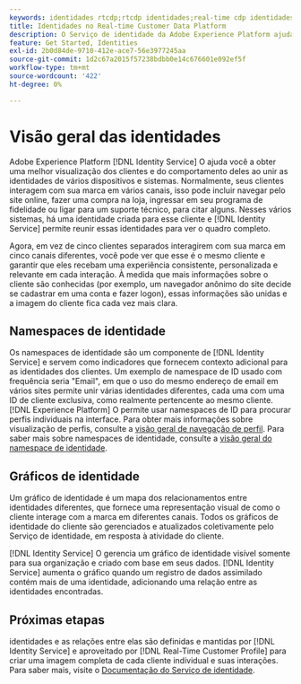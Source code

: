 ```yaml
---
keywords: identidades rtcdp;rtcdp identidades;real-time cdp identidades;identities rtcdp;rtcdp identities;real-time cdp identities
title: Identidades no Real-time Customer Data Platform
description: O Serviço de identidade da Adobe Experience Platform ajuda você a ter uma melhor visão dos clientes e do comportamento deles ao unir as identidades de vários dispositivos e sistemas.
feature: Get Started, Identities
exl-id: 2b0d84de-9710-412e-ace7-56e3977245aa
source-git-commit: 1d2c67a2015f57238bdbb0e14c676601e092ef5f
workflow-type: tm+mt
source-wordcount: '422'
ht-degree: 0%

---
```


# Visão geral das identidades

Adobe Experience Platform [!DNL Identity Service] O ajuda você a obter uma melhor visualização dos clientes e do comportamento deles ao unir as identidades de vários dispositivos e sistemas. Normalmente, seus clientes interagem com sua marca em vários canais, isso pode incluir navegar pelo site online, fazer uma compra na loja, ingressar em seu programa de fidelidade ou ligar para um suporte técnico, para citar alguns. Nesses vários sistemas, há uma identidade criada para esse cliente e [!DNL Identity Service] permite reunir essas identidades para ver o quadro completo.

Agora, em vez de cinco clientes separados interagirem com sua marca em cinco canais diferentes, você pode ver que esse é o mesmo cliente e garantir que eles recebam uma experiência consistente, personalizada e relevante em cada interação. À medida que mais informações sobre o cliente são conhecidas (por exemplo, um navegador anônimo do site decide se cadastrar em uma conta e fazer logon), essas informações são unidas e a imagem do cliente fica cada vez mais clara.

## Namespaces de identidade

Os namespaces de identidade são um componente de [!DNL Identity Service] e servem como indicadores que fornecem contexto adicional para as identidades dos clientes. Um exemplo de namespace de ID usado com frequência seria &quot;Email&quot;, em que o uso do mesmo endereço de email em vários sites permite unir várias identidades diferentes, cada uma com uma ID de cliente exclusiva, como realmente pertencente ao mesmo cliente. [!DNL Experience Platform] O permite usar namespaces de ID para procurar perfis individuais na interface. Para obter mais informações sobre visualização de perfis, consulte a [visão geral de navegação de perfil](profile-browse.md). Para saber mais sobre namespaces de identidade, consulte a [visão geral do namespace de identidade](../../identity-service/namespaces.md).

## Gráficos de identidade

Um gráfico de identidade é um mapa dos relacionamentos entre identidades diferentes, que fornece uma representação visual de como o cliente interage com a marca em diferentes canais. Todos os gráficos de identidade do cliente são gerenciados e atualizados coletivamente pelo Serviço de identidade, em resposta à atividade do cliente.

[!DNL Identity Service] O gerencia um gráfico de identidade visível somente para sua organização e criado com base em seus dados. [!DNL Identity Service] aumenta o gráfico quando um registro de dados assimilado contém mais de uma identidade, adicionando uma relação entre as identidades encontradas.

## Próximas etapas

identidades e as relações entre elas são definidas e mantidas por [!DNL Identity Service] e aproveitado por [!DNL Real-Time Customer Profile] para criar uma imagem completa de cada cliente individual e suas interações. Para saber mais, visite o [Documentação do Serviço de identidade](../../identity-service/home.md).
